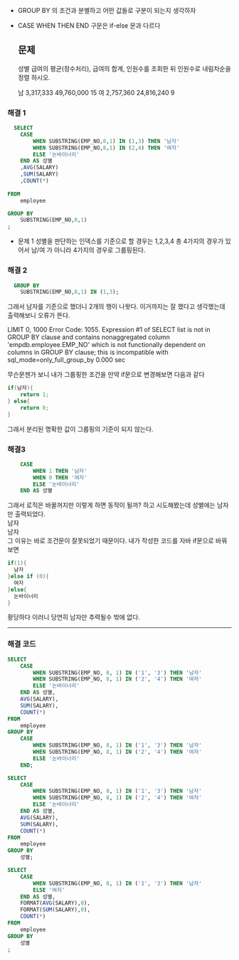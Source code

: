 - GROUP BY 의 조건과 분별하고 어떤 값들로 구분이 되는지 생각하자
- CASE WHEN THEN END 구문은 if-else 문과 다르다

  ## 문제
  
  성별 급여의 평균(정수처리), 급여의 합계, 인원수를 조회한 뒤 인원수로 내림차순을 정렬 하시오.

  남       3,317,333     49,760,000       15
  여       2,757,360     24,816,240       9

### 해결 1
```sql
  SELECT
    CASE
        WHEN SUBSTRING(EMP_NO,8,1) IN (1,3) THEN '남자'
        WHEN SUBSTRING(EMP_NO,8,1) IN (2,4) THEN '여자'
        ELSE '논바이너리'
    END AS 성별
    ,AVG(SALARY)
    ,SUM(SALARY)
    ,COUNT(*)
    
FROM
    employee

GROUP BY
    SUBSTRING(EMP_NO,8,1)
;
```
- 문제 1
성별을 판단하는 인덱스를 기준으로 할 경우는 1,2,3,4 총 4가지의 경우가 있어서 남/여 가 아니라 4가지의 경우로 그룹핑된다.


### 해결 2
```sql
  GROUP BY
    SUBSTRING(EMP_NO,8,1) IN (1,3);
```
그래서 남자를 기준으로 했더니 2개의 행이 나왓다. 이거까지는 잘 했다고 생각했는데
출력해보니 오류가 뜬다.

 LIMIT 0, 1000	Error Code: 1055. Expression #1 of SELECT list is not in GROUP BY clause and contains nonaggregated column 'empdb.employee.EMP_NO' which is not functionally dependent on columns in GROUP BY clause; this is incompatible with sql_mode=only_full_group_by	0.000 sec

무슨문젠가 보니 내가 그룹핑한 조건을 만약 if문으로 변경해보면 다음과 같다
```java
if(남자){
    return 1;
} else{
    return 0;
}
```
그래서 분리된 명확한 값이 그룹핑의 기준이 되지 않는다. 

### 해결3
```sql
    CASE
        WHEN 1 THEN '남자'
        WHEN 0 THEN '여자'
        ELSE '논바이너리'
    END AS 성별
```
그래서 로직은 바꿀꺼지만 이렇게 하면 동작이 될까? 하고 시도해봤는데 성별에는 남자만 출력되었다.  
남자  
남자  
그 이유는 바로 조건문이 잘못되었기 때문이다. 내가 작성한 코드를 자바 if문으로 바꿔보면
```java
if(1){
  남자
}else if (0){
  여자
}else{
  논바이너리
}
```
황당하다 이러니 당연히 남자만 추력될수 밖에 없다.

---
### 해결 코드
```sql
SELECT
    CASE
        WHEN SUBSTRING(EMP_NO, 8, 1) IN ('1', '3') THEN '남자'
        WHEN SUBSTRING(EMP_NO, 8, 1) IN ('2', '4') THEN '여자'
        ELSE '논바이너리'
    END AS 성별,
    AVG(SALARY),
    SUM(SALARY),
    COUNT(*)
FROM
    employee
GROUP BY
    CASE
        WHEN SUBSTRING(EMP_NO, 8, 1) IN ('1', '3') THEN '남자'
        WHEN SUBSTRING(EMP_NO, 8, 1) IN ('2', '4') THEN '여자'
        ELSE '논바이너리'
    END;
```

```sql
SELECT
    CASE
        WHEN SUBSTRING(EMP_NO, 8, 1) IN ('1', '3') THEN '남자'
        WHEN SUBSTRING(EMP_NO, 8, 1) IN ('2', '4') THEN '여자'
        ELSE '논바이너리'
    END AS 성별,
    AVG(SALARY),
    SUM(SALARY),
    COUNT(*)
FROM
    employee
GROUP BY
    성별;

```

```sql
SELECT
    CASE
        WHEN SUBSTRING(EMP_NO, 8, 1) IN ('1', '3') THEN '남자'
        ELSE '여자'
    END AS 성별,
    FORMAT(AVG(SALARY),0),
    FORMAT(SUM(SALARY),0),
    COUNT(*)
FROM
    employee
GROUP BY
    성별
;
```

